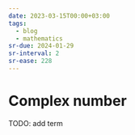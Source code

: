 ```yaml
---
date: 2023-03-15T00:00+03:00
tags:
  - blog
  - mathematics
sr-due: 2024-01-29
sr-interval: 2
sr-ease: 228
---
```


# Complex number

TODO: add term
